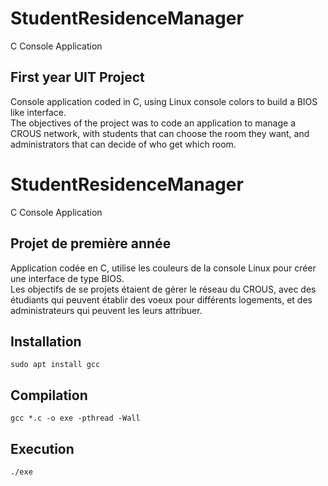# StudentResidenceManager
C Console Application

## First year UIT Project

Console application coded in C, using Linux console colors to build a BIOS like interface.<br>
The objectives of the project was to code an application to manage a CROUS network, with students that can choose the room they want, and administrators that can decide of who get which room.<br>

# StudentResidenceManager
C Console Application

## Projet de première année

Application codée en C, utilise les couleurs de la console Linux pour créer une interface de type BIOS.<br>
Les objectifs de se projets étaient de gérer le réseau du CROUS, avec des étudiants qui peuvent établir des voeux pour différents logements, et des administrateurs qui peuvent les leurs attribuer.<br>


## Installation

`sudo apt install gcc`


## Compilation

`gcc *.c -o exe -pthread -Wall`


## Execution

`./exe`